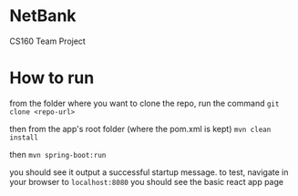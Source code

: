 # NetBank
CS160 Team Project

# How to run
from the folder where you want to clone the repo, run the command
`git clone <repo-url>`

then from the app's root folder (where the pom.xml is kept)
`mvn clean install`

then
`mvn spring-boot:run`

you should see it output a successful startup message.
to test, navigate in your browser to `localhost:8080`
you should see the basic react app page
